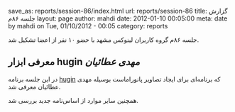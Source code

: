 save_as: reports/session-86/index.html
url: reports/session-86
title: گزارش جلسه ۸۶م
layout: page
author: mahdi
date: 2012-01-10 00:05:00
meta: date by mahdi on Tue, 01/10/2012 - 00:05
category: reports

جلسه ۸۶‌م گروه کاربران لینوکس مشهد با حضو ۱۰ نفر از اعضا تشکیل شد.


<!--more-->



## معرفی ابزار hugin *مهدی عطائیان*
در این جلسه برنامه [hugin](http://hugin.sourceforge.net/) که برنامه‌ای برای
ایجاد تصاویر پانوراماست بوسیله مهدی عطائیان معرفی شد.

همچنین سایر موارد از اساس‌نامه جدید بررسی شد.
